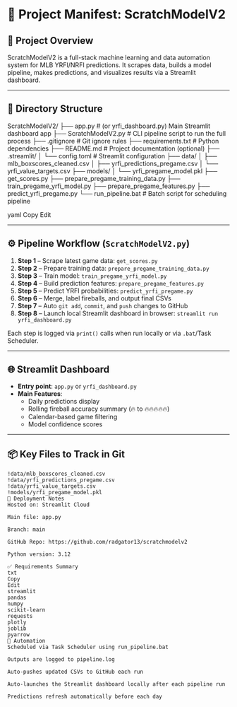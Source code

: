 ﻿# 🔧 Project Manifest: ScratchModelV2

## 🧠 Project Overview
ScratchModelV2 is a full-stack machine learning and data automation system for MLB YRFI/NRFI predictions. It scrapes data, builds a model pipeline, makes predictions, and visualizes results via a Streamlit dashboard.

---

## 📂 Directory Structure
ScratchModelV2/ ├── app.py # (or yrfi_dashboard.py) Main Streamlit dashboard app ├── ScratchModelV2.py # CLI pipeline script to run the full process ├── .gitignore # Git ignore rules ├── requirements.txt # Python dependencies ├── README.md # Project documentation (optional) ├── .streamlit/ │ └── config.toml # Streamlit configuration ├── data/ │ ├── mlb_boxscores_cleaned.csv │ ├── yrfi_predictions_pregame.csv │ └── yrfi_value_targets.csv ├── models/ │ └── yrfi_pregame_model.pkl ├── get_scores.py ├── prepare_pregame_training_data.py ├── train_pregame_yrfi_model.py ├── prepare_pregame_features.py ├── predict_yrfi_pregame.py └── run_pipeline.bat # Batch script for scheduling pipeline

yaml
Copy
Edit

---

## ⚙️ Pipeline Workflow (`ScratchModelV2.py`)
1. **Step 1** – Scrape latest game data: `get_scores.py`  
2. **Step 2** – Prepare training data: `prepare_pregame_training_data.py`  
3. **Step 3** – Train model: `train_pregame_yrfi_model.py`  
4. **Step 4** – Build prediction features: `prepare_pregame_features.py`  
5. **Step 5** – Predict YRFI probabilities: `predict_yrfi_pregame.py`  
6. **Step 6** – Merge, label fireballs, and output final CSVs  
7. **Step 7** – Auto `git add`, `commit`, and `push` changes to GitHub  
8. **Step 8** – Launch local Streamlit dashboard in browser: `streamlit run yrfi_dashboard.py`

Each step is logged via `print()` calls when run locally or via `.bat`/Task Scheduler.

---

## 🌐 Streamlit Dashboard
- **Entry point**: `app.py` or `yrfi_dashboard.py`
- **Main Features**:
  - Daily predictions display
  - Rolling fireball accuracy summary (🔥 to 🔥🔥🔥🔥🔥)
  - Calendar-based game filtering
  - Model confidence scores

---

## 📦 Key Files to Track in Git
```gitignore
!data/mlb_boxscores_cleaned.csv
!data/yrfi_predictions_pregame.csv
!data/yrfi_value_targets.csv
!models/yrfi_pregame_model.pkl
🚀 Deployment Notes
Hosted on: Streamlit Cloud

Main file: app.py

Branch: main

GitHub Repo: https://github.com/radgator13/scratchmodelv2

Python version: 3.12

✅ Requirements Summary
txt
Copy
Edit
streamlit
pandas
numpy
scikit-learn
requests
plotly
joblib
pyarrow
🔁 Automation
Scheduled via Task Scheduler using run_pipeline.bat

Outputs are logged to pipeline.log

Auto-pushes updated CSVs to GitHub each run

Auto-launches the Streamlit dashboard locally after each pipeline run

Predictions refresh automatically before each day
